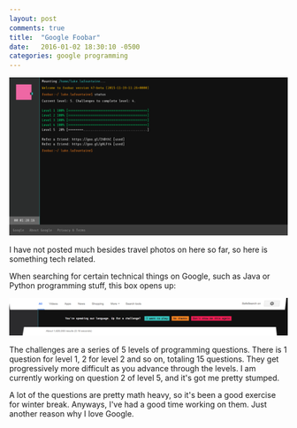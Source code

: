 ```yaml
---
layout: post
comments: true
title:  "Google Foobar"
date:   2016-01-02 18:30:10 -0500
categories: google programming
---
```


![](assets/foobarprogress.png)

I have not posted much besides travel photos on here so far, so here is something tech
related.

When searching for certain technical things on Google, such as Java or Python programming
stuff, this box opens up:

![](assets/foobaroffer.png)

The challenges are a series of 5 levels of programming questions. There is 1 question
for level 1, 2 for level 2 and so on, totaling 15 questions. They get progressively more
difficult as you advance through the levels. I am currently working on question 2 of level
5, and it's got me pretty stumped.

A lot of the questions are pretty math heavy, so it's been a good exercise for winter
break. Anyways, I've had a good time working on them. Just another reason why I love
Google.

